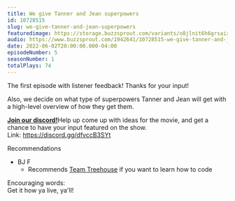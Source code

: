 ```yaml
---
title: We give Tanner and Jean superpowers
id: 10728515
slug: we-give-tanner-and-jean-superpowers
featuredimage: https://storage.buzzsprout.com/variants/o8jlnit6h6grsaix3s6v6cr4dlbq/60854458c4d1acdf4e1c2f79c4137142d85d78e379bdafbd69bd34c85f5819ad.jpg
audio: https://www.buzzsprout.com/1942641/10728515-we-give-tanner-and-jean-superpowers.mp3
date: 2022-06-02T20:00:00.000-04:00
episodeNumber: 5
seasonNumber: 1
totalPlays: 74
---
```

The first episode with listener feedback! Thanks for your input!  
  
Also, we decide on what type of superpowers Tanner and Jean will get with a high-level overview of how they get them.  
  
[**Join our discord!**](https://discord.gg/dfvccB3SYt)Help up come up with ideas for the movie, and get a chance to have your input featured on the show.  
Link: <https://discord.gg/dfvccB3SYt>  
  
Recommendations

* BJ F  
   * Recommends [Team Treehouse](https://teamtreehouse.com/) if you want to learn how to code

Encouraging words:  
Get it how ya live, ya'll!
  
  